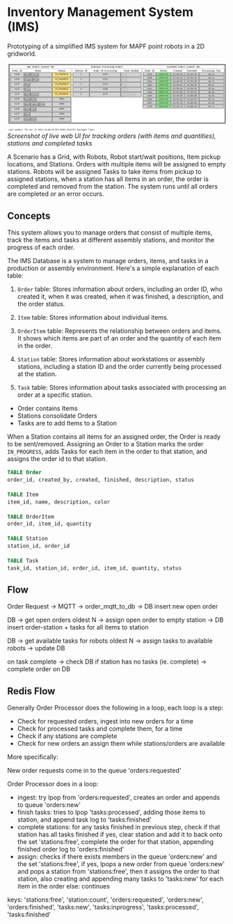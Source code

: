 # Inventory Management System (IMS)

Prototyping of a simplified IMS system for MAPF point robots in a 2D gridworld.

![IMS Web UI](../../media/ims_example.png)
*Screenshot of live web UI for tracking orders (with items and quantities), stations and completed tasks*

A Scenario has a Grid, with Robots, Robot start/wait positions, Item pickup locations, and Stations.
Orders with multiple items will be assigned to empty stations.
Robots will be assigned Tasks to take items from pickup to assigned stations,
when a station has all items in an order, the order is completed and removed from the station.
The system runs until all orders are completed or an error occurs.

## Concepts

This system allows you to manage orders that consist of multiple items, track the items and tasks at different assembly stations, and monitor the progress of each order.

The IMS Database is a system to manage orders, items, and tasks in a production or assembly environment. Here's a simple explanation of each table:

1. `Order` table: Stores information about orders, including an order ID, who created it, when it was created, when it was finished, a description, and the order status.

2. `Item` table: Stores information about individual items.

3. `OrderItem` table: Represents the relationship between orders and items. It shows which items are part of an order and the quantity of each item in the order.

4. `Station` table: Stores information about workstations or assembly stations, including a station ID and the order currently being processed at the station.

5. `Task` table: Stores information about tasks associated with processing an order at a specific station.

* Order contains Items
* Stations consolidate Orders
* Tasks are to add Items to a Station

When a Station contains all items for an assigned order, the Order is ready to be sent/removed.
Assigning an Order to a Station marks the order `IN_PROGRESS`,
adds Tasks for each item in the order to that station, and assigns the order id to that station.

```sql
TABLE Order
order_id, created_by, created, finished, description, status

TABLE Item
item_id, name, description, color

TABLE OrderItem
order_id, item_id, quantity

TABLE Station
station_id, order_id

TABLE Task
task_id, station_id, order_id, item_id, quantity, status
```

## Flow

Order Request -> MQTT -> order_mqtt_to_db -> DB insert new open order

DB -> get open orders oldest N -> assign open order to empty station -> DB insert order-station + tasks for all items to station

DB -> get available tasks for robots oldest N -> assign tasks to available robots -> update DB

on task complete -> check DB if station has no tasks (ie. complete) -> complete order on DB

## Redis Flow

Generally Order Processor does the following in a loop, each loop is a step:
* Check for requested orders, ingest into new orders for a time
* Check for processed tasks and complete them, for a time
* Check if any stations are complete
* Check for new orders an assign them while stations/orders are available

More specifically:

New order requests come in to the queue 'orders:requested'

Order Processor does in a loop:
* ingest: try lpop from 'orders:requested', creates an order and appends to queue 'orders:new'
* finish tasks: tries to lpop 'tasks:processed', adding those items to station, and append task log to 'tasks:finished'
* complete stations: for any tasks finished in previous step, check if that station has all tasks finished
  if yes, clear station and add it to back onto the set 'stations:free', 
    complete the order for that station, appending finished order log to 'orders:finished'
* assign: checks if there exists members in the queue 'orders:new' and the set 'stations:free',
  if yes, lpops a new order from queue 'orders:new' and pops a station from 'stations:free',
    then it assigns the order to that station,
    also creating and appending many tasks to 'tasks:new' for each item in the order
  else: continues


keys: 'stations:free', 'station:count',
      'orders:requested', 'orders:new', 'orders:finished',
      'tasks:new', 'tasks:inprogress', 'tasks:processed', 'tasks:finished'